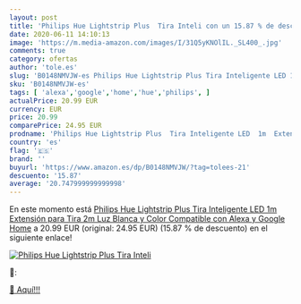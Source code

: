 ```yaml
---
layout: post
title: 'Philips Hue Lightstrip Plus  Tira Inteli con un 15.87 % de descuento'
date: 2020-06-11 14:10:13
image: 'https://m.media-amazon.com/images/I/31Q5yKNOlIL._SL400_.jpg'
comments: true
category: ofertas
author: 'tole.es'
slug: 'B0148NMVJW-es Philips Hue Lightstrip Plus Tira Inteligente LED 1m...'
sku: 'B0148NMVJW-es'
tags: [ 'alexa','google','home','hue','philips', ]
actualPrice: 20.99 EUR
currency: EUR
price: 20.99
comparePrice: 24.95 EUR
prodname: 'Philips Hue Lightstrip Plus  Tira Inteligente LED  1m  Extensión para Tira 2m   Luz Blanca y Color  Compatible con Alexa y Google Home'
country: 'es'
flag: '🇪🇸'
brand: ''
buyurl: 'https://www.amazon.es/dp/B0148NMVJW/?tag=tolees-21'
descuento: '15.87'
average: '20.747999999999998'
---
```


En este momento está [Philips Hue Lightstrip Plus  Tira Inteligente LED  1m  Extensión para Tira 2m   Luz Blanca y Color  Compatible con Alexa y Google Home](https://www.amazon.es/dp/B0148NMVJW/?tag=tolees-21) a 20.99 EUR (original: 24.95 EUR) (15.87 %  de descuento) en el siguiente enlace!

[![Philips Hue Lightstrip Plus  Tira Inteli](https://m.media-amazon.com/images/I/31Q5yKNOlIL._SL400_.jpg)](https://www.amazon.es/dp/B0148NMVJW/?tag=tolees-21)

🔎:


[🛒 Aquí!!!](https://www.amazon.es/dp/B0148NMVJW/?tag=tolees-21)
